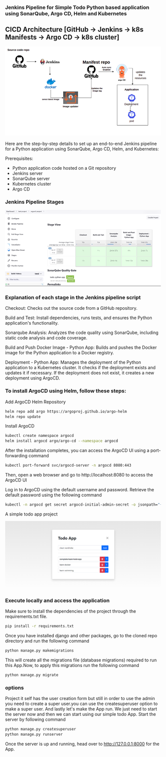 ### Jenkins Pipeline for Simple Todo Python based application using SonarQube, Argo CD, Helm and Kubernetes

## CICD Architecture [GitHub -> Jenkins -> k8s Manifests -> Argo CD -> k8s cluster]

![screenshot_3](https://github.com/Keerthanachinnu/jenkins-project/blob/main/images/screenshot_3.png)

Here are the step-by-step details to set up an end-to-end Jenkins pipeline for a Python application using SonarQube, Argo CD, Helm, and Kubernetes:

Prerequisites:

   -  Python application code hosted on a Git repository
   -  Jenkins server
   -  SonarQube server
   -  Kubernetes cluster
   -  Argo CD

### Jenkins Pipeline Stages

![screenshot_2](https://github.com/Keerthanachinnu/jenkins-project/blob/main/images/screenshot_2.PNG)

### Explanation of each stage in the Jenkins pipeline script
Checkout: Checks out the source code from a GitHub repository.

Build and Test: Install dependencies, runs tests, and ensures the Python application's functionality.

Sonarqube Analysis: Analyzes the code quality using SonarQube, including static code analysis and code coverage.

Build and Push Docker Image - Python App: Builds and pushes the Docker image for the Python application to a Docker registry.

Deployment - Python App: Manages the deployment of the Python application to a Kubernetes cluster. It checks if the deployment exists and updates it if necessary. If the deployment does not exist, it creates a new deployment using ArgoCD.

### To install ArgoCD using Helm, follow these steps:
Add ArgoCD Helm Repository
```bash
helm repo add argo https://argoproj.github.io/argo-helm
helm repo update
```
Install ArgoCD
```bash
kubectl create namespace argocd
helm install argocd argo/argo-cd --namespace argocd
```
After the installation completes, you can access the ArgoCD UI using a port-forwarding command
```bash
kubectl port-forward svc/argocd-server -n argocd 8080:443
```
Then, open a web browser and go to http://localhost:8080 to access the ArgoCD UI

Log in to ArgoCD using the default username and password. Retrieve the default password using the following command
```bash
kubectl -n argocd get secret argocd-initial-admin-secret -o jsonpath="{.data.password}" | base64 -d
```

A simple todo app project 

![screenshot_5](https://github.com/Keerthanachinnu/jenkins-project/blob/main/images/screenshot_5.PNG)

### Execute locally and access the application
Make sure to install the dependencies of the project through the requirements.txt file.
```bash
pip install -r requirements.txt
```

Once you have installed django and other packages, go to the cloned repo directory and run the following command
```bash
python manage.py makemigrations
```

This will create all the migrations file (database migrations) required to run this App.Now, to apply this migrations run the following command
```bash
python manage.py migrate
```

### options
Project it self has the user creation form but still in order to use the admin you need to create a super user.you can use the createsuperuser option to make a super user. And lastly let's make the App run. We just need to start the server now and then we can start using our simple todo App. Start the server by following command
```bash
python manage.py createsuperuser
python manage.py runserver
```

Once the server is up and running, head over to http://127.0.0.1:8000 for the App.